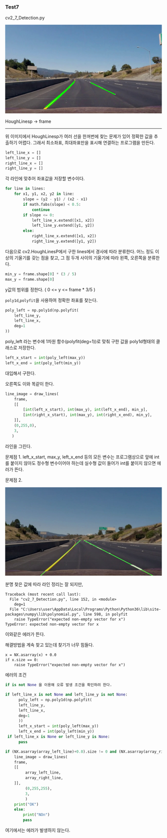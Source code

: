### Test7

cv2_7_Detection.py

![](../img/hough2.jpeg)

HoughLinesp -> frame

***

위 이미지에서 HoughLinesp가 여러 선을 한꺼번에 찾는 문제가 있어 정확한 값을 추출하기 어렵다. 그래서 최소좌표, 최대좌표만을 표시해 연결하는 프로그램을 만든다.

```python
left_line_x = []
left_line_y = []
right_line_x = []
right_line_y = []
```

각 라인에 맞추어 좌표값을 저장할 변수이다.

```python
for line in lines:
    for x1, y1, x2, y2 in line:
        slope = (y2 - y1) / (x2 - x1) 
        if math.fabs(slope) < 0.5:
            continue
        if slope <= 0:
            left_line_x.extend([x1, x2])
            left_line_y.extend([y1, y2])
        else:
            right_line_x.extend([x1, x2])
            right_line_y.extend([y1, y2])
```

다음으로 cv2.HoughLinesP에서 구한 lines에서 경사에 따라 분류한다. 어느 정도 이상의 기울기를 갖는 점을 찾고, 그 점 두개 사이의 기울기에 따라 왼쪽, 오른쪽을 분류한다.

```python
min_y = frame.shape[0] * (3 / 5)
max_y = frame.shape[0] 
```

y값의 범위를 정한다. ( 0 <= y <= frame * 3/5 )

`poly1d`,`polyfit`을 사용하여 정확한 좌표를 찾는다.

```python
poly_left = np.poly1d(np.polyfit(
    left_line_y,
    left_line_x,
    deg=1
))
```

poly_left 라는 변수에 1차원 함수(polyfit(deg=1))로 맞춰 구한 값을 poly1d형태의 클래스로 저장한다. 

```python
left_x_start = int(poly_left(max_y))
left_x_end = int(poly_left(min_y))
```

대입해서 구한다.

오른쪽도 이와 똑같이 한다.

```python
line_image = draw_lines(
    frame,
    [[
        [int(left_x_start), int(max_y), int(left_x_end), min_y],
        [int(right_x_start), int(max_y), int(right_x_end), min_y],
    ]],
    (0,255,0),
    3,
   )
```

라인을 그린다.

문제점 1. left_x_start, max_y, left_x_end 등의 모든 변수는 프로그램상으로 앞에 int를 붙이지 않아도 정수형 변수이어야 하는데 실수형 값이 들어가 int를 붙이지 않으면 에러가 뜬다.

문제점 2.

![](../img/vector_x.jpeg)

분명 찾은 값에 따라 라인 정리는 잘 되지만, 

```
Traceback (most recent call last):
  File "cv2_7_Detection.py", line 152, in <module>
    deg=1
  File "C:\Users\user\AppData\Local\Programs\Python\Python36\lib\site-packages\numpy\lib\polynomial.py", line 598, in polyfit
    raise TypeError("expected non-empty vector for x")
TypeError: expected non-empty vector for x
```

이와같은 에러가 뜬다.

해결방법을 계속 찾고 있는데 찾기가 너무 힘들다.

```
x = NX.asarray(x) + 0.0
if x.size == 0:
    raise TypeError("expected non-empty vector for x")
```

에러의 조건

```python
if is not None 을 이용해 오류 발생 조건을 확인하려 한다.
```

```python
if left_line_x is not None and left_line_y is not None:
      poly_left = np.poly1d(np.polyfit(
      left_line_y,
      left_line_x,
      deg=1
      ))
      left_x_start = int(poly_left(max_y))
      left_x_end = int(poly_left(min_y))
 if left_line_x is None or left_line_y is None:
      pass       
```

```python
if (NX.asarray(array_left_line)+0.0).size != 0 and (NX.asarray(array_right_line)+0.0).size != 0:
    line_image = draw_lines(
    frame,
    [[
         array_left_line,
         array_right_line,
    ]],
         (0,255,255),
         3,
         )
    print("OK")
    else:
        print("NOn")
        pass

```

여기에서는 에러가 발생하지 않는다.











